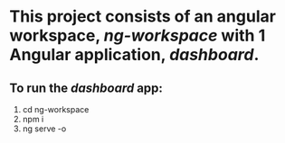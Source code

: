 # This project consists of an angular workspace, *ng-workspace* with 1 Angular application, *dashboard*.

## To run the *dashboard* app:

1. cd ng-workspace
2. npm i
3. ng serve -o